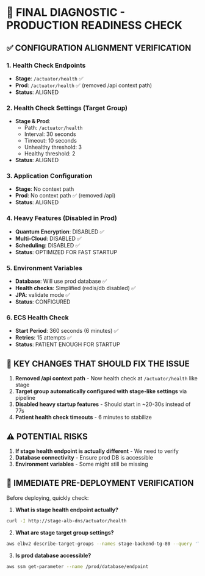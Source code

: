 # 🚨 FINAL DIAGNOSTIC - PRODUCTION READINESS CHECK

## ✅ CONFIGURATION ALIGNMENT VERIFICATION

### 1. **Health Check Endpoints**
- **Stage**: `/actuator/health` ✅
- **Prod**: `/actuator/health` ✅ (removed /api context path)
- **Status**: ALIGNED

### 2. **Health Check Settings (Target Group)**
- **Stage & Prod**: 
  - Path: `/actuator/health`
  - Interval: 30 seconds
  - Timeout: 10 seconds
  - Unhealthy threshold: 3
  - Healthy threshold: 2
- **Status**: ALIGNED

### 3. **Application Configuration**
- **Stage**: No context path
- **Prod**: No context path ✅ (removed /api)
- **Status**: ALIGNED

### 4. **Heavy Features (Disabled in Prod)**
- **Quantum Encryption**: DISABLED ✅
- **Multi-Cloud**: DISABLED ✅
- **Scheduling**: DISABLED ✅
- **Status**: OPTIMIZED FOR FAST STARTUP

### 5. **Environment Variables**
- **Database**: Will use prod database ✅
- **Health checks**: Simplified (redis/db disabled) ✅
- **JPA**: validate mode ✅
- **Status**: CONFIGURED

### 6. **ECS Health Check**
- **Start Period**: 360 seconds (6 minutes) ✅
- **Retries**: 15 attempts ✅
- **Status**: PATIENT ENOUGH FOR STARTUP

## 🎯 KEY CHANGES THAT SHOULD FIX THE ISSUE

1. **Removed /api context path** - Now health check at `/actuator/health` like stage
2. **Target group automatically configured with stage-like settings** via pipeline
3. **Disabled heavy startup features** - Should start in ~20-30s instead of 77s
4. **Patient health check timeouts** - 6 minutes to stabilize

## ⚠️ POTENTIAL RISKS

1. **If stage health endpoint is actually different** - We need to verify
2. **Database connectivity** - Ensure prod DB is accessible
3. **Environment variables** - Some might still be missing

## 🔧 IMMEDIATE PRE-DEPLOYMENT VERIFICATION

Before deploying, quickly check:

1. **What is stage health endpoint actually?**
```bash
curl -I http://stage-alb-dns/actuator/health
```

2. **What are stage target group settings?**
```bash
aws elbv2 describe-target-groups --names stage-backend-tg-80 --query 'TargetGroups[0].{Path:HealthCheckPath,Interval:HealthCheckIntervalSeconds,Timeout:HealthCheckTimeoutSeconds}'
```

3. **Is prod database accessible?**
```bash
aws ssm get-parameter --name /prod/database/endpoint
```